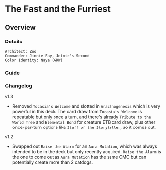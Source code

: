# The Fast and the Furriest
## Overview
### Details
```
Architect: Zoo
Commander: Jinnie Fay, Jetmir's Second
Color Identity: Naya (GRW)
```

### Guide

### Changelog
v1.3
- Removed `Tocasia's Welcome` and slotted in `Arachnogenesis` which is very powerful in this deck. The card draw from `Tocasia's Welcome` is repeatable but only once a turn, and there's already `Tribute to the World Tree` and `Elemental Bond` for creature ETB card draw, plus other once-per-turn options like `Staff of the Storyteller`, so it comes out.

v1.2
- Swapped out `Raise the Alarm` for an `Aura Mutation`, which was always intended to be in the deck but only recently acquired. `Raise the Alarm` is the one to come out as `Aura Mutation` has the same CMC but can potentially create more than 2 catdogs.
